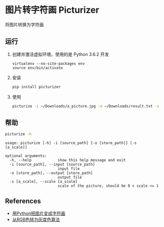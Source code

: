 # 图片转字符画 Picturizer

将图片转换为字符画

## 运行

1. 创建并激活虚拟环境，使用的是 Python 3.6.2 开发

    ```
    virtualenv --no-site-packages env
    source env/bin/activate
    ```

1. 安装

    ```sh
    pip install picturizer
    ```

1. 使用

    ```sh
    picturize -i ~/Downloads/a_picture.jpg -o ~/Downloads/result.txt -s 1.0
    ```

## 帮助

```sh
picturize -h
```

```
usage: picturize [-h] -i [source_path] [-o [store_path]] [-s [a_scale]]

optional arguments:
  -h, --help            show this help message and exit
  -i [source_path], --input [source_path]
                        input file
  -o [store_path], --output [store_path]
                        output file
  -s [a_scale], --scale [a_scale]
                        scale of the picture, should be 0 < scale <= 1
```

## References

- [用Python把图片变成字符画](https://www.jianshu.com/p/991cb07b3ad3)
- [从RGB色转为灰度色算法](http://blog.csdn.net/xdrt81y/article/details/8289963)


